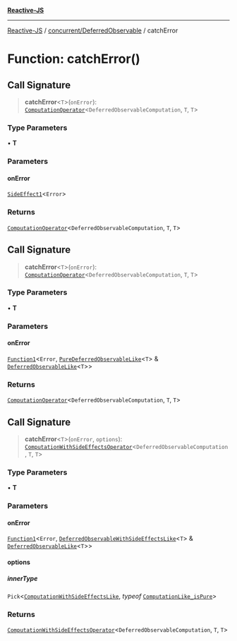 [**Reactive-JS**](../../../README.md)

***

[Reactive-JS](../../../README.md) / [concurrent/DeferredObservable](../README.md) / catchError

# Function: catchError()

## Call Signature

> **catchError**\<`T`\>(`onError`): [`ComputationOperator`](../../../computations/type-aliases/ComputationOperator.md)\<`DeferredObservableComputation`, `T`, `T`\>

### Type Parameters

• **T**

### Parameters

#### onError

[`SideEffect1`](../../../functions/type-aliases/SideEffect1.md)\<`Error`\>

### Returns

[`ComputationOperator`](../../../computations/type-aliases/ComputationOperator.md)\<`DeferredObservableComputation`, `T`, `T`\>

## Call Signature

> **catchError**\<`T`\>(`onError`): [`ComputationOperator`](../../../computations/type-aliases/ComputationOperator.md)\<`DeferredObservableComputation`, `T`, `T`\>

### Type Parameters

• **T**

### Parameters

#### onError

[`Function1`](../../../functions/type-aliases/Function1.md)\<`Error`, [`PureDeferredObservableLike`](../../interfaces/PureDeferredObservableLike.md)\<`T`\> & [`DeferredObservableLike`](../../interfaces/DeferredObservableLike.md)\<`T`\>\>

### Returns

[`ComputationOperator`](../../../computations/type-aliases/ComputationOperator.md)\<`DeferredObservableComputation`, `T`, `T`\>

## Call Signature

> **catchError**\<`T`\>(`onError`, `options`): [`ComputationWithSideEffectsOperator`](../../../computations/type-aliases/ComputationWithSideEffectsOperator.md)\<`DeferredObservableComputation`, `T`, `T`\>

### Type Parameters

• **T**

### Parameters

#### onError

[`Function1`](../../../functions/type-aliases/Function1.md)\<`Error`, [`DeferredObservableWithSideEffectsLike`](../../interfaces/DeferredObservableWithSideEffectsLike.md)\<`T`\> & [`DeferredObservableLike`](../../interfaces/DeferredObservableLike.md)\<`T`\>\>

#### options

##### innerType

`Pick`\<[`ComputationWithSideEffectsLike`](../../../computations/interfaces/ComputationWithSideEffectsLike.md), *typeof* [`ComputationLike_isPure`](../../../computations/variables/ComputationLike_isPure.md)\>

### Returns

[`ComputationWithSideEffectsOperator`](../../../computations/type-aliases/ComputationWithSideEffectsOperator.md)\<`DeferredObservableComputation`, `T`, `T`\>
